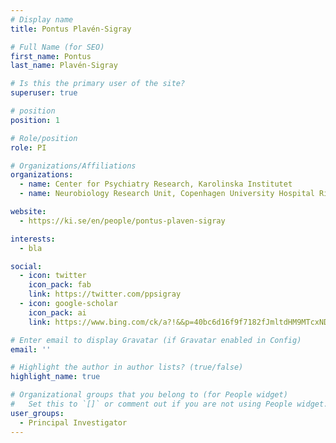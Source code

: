 ```yaml
---
# Display name
title: Pontus Plavén-Sigray

# Full Name (for SEO)
first_name: Pontus
last_name: Plavén-Sigray

# Is this the primary user of the site?
superuser: true

# position
position: 1

# Role/position
role: PI

# Organizations/Affiliations
organizations:
  - name: Center for Psychiatry Research, Karolinska Institutet
  - name: Neurobiology Research Unit, Copenhagen University Hospital Rigshospitalet

website:
  - https://ki.se/en/people/pontus-plaven-sigray

interests:
  - bla

social:
  - icon: twitter
    icon_pack: fab
    link: https://twitter.com/ppsigray
  - icon: google-scholar
    icon_pack: ai
    link: https://www.bing.com/ck/a?!&&p=40bc6d16f9f7182fJmltdHM9MTcxNDA4OTYwMCZpZ3VpZD0xOTU4ODM3Ny04MTljLTZlMDUtMjk0Mi05NzM3ODBlMDZmMTImaW5zaWQ9NTE5Mw&ptn=3&ver=2&hsh=3&fclid=19588377-819c-6e05-2942-973780e06f12&psq=Pontus+Sigray+scholar&u=a1aHR0cHM6Ly9zY2hvbGFyLmdvb2dsZS5jb20udHcvY2l0YXRpb25zP3VzZXI9RVNpMG10VUFBQUFKJmhsPWVu&ntb=1

# Enter email to display Gravatar (if Gravatar enabled in Config)
email: ''

# Highlight the author in author lists? (true/false)
highlight_name: true

# Organizational groups that you belong to (for People widget)
#   Set this to `[]` or comment out if you are not using People widget.
user_groups:
  - Principal Investigator
---
```

